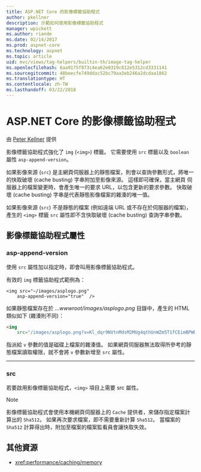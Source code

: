 ```yaml
---
title: ASP.NET Core 的影像標籤協助程式
author: pkellner
description: 示範如何使用影像標籤協助程式
manager: wpickett
ms.author: riande
ms.date: 02/14/2017
ms.prod: aspnet-core
ms.technology: aspnet
ms.topic: article
uid: mvc/views/tag-helpers/builtin-th/image-tag-helper
ms.openlocfilehash: 6aa9175f873c4ea62e0319c812e5312cd3331141
ms.sourcegitcommit: 48beecfe749ddac52bc79aa3eb246a2dcdaa1862
ms.translationtype: HT
ms.contentlocale: zh-TW
ms.lasthandoff: 03/22/2018
---
```

# <a name="image-tag-helper-in-aspnet-core"></a>ASP.NET Core 的影像標籤協助程式

由 [Peter Kellner](http://peterkellner.net) 提供 

影像標籤協助程式強化了 `img` (`<img>`) 標籤。 它需要使用 `src` 標籤以及 `boolean` 屬性 `asp-append-version`。

如果影像來源 (`src`) 是主網頁伺服器上的靜態檔案，則會以查詢參數形式，將唯一的快取破壞 (cache busting) 字串附加至影像來源。 這樣即可確保，當主網頁 伺服器上的檔案變更時，會產生唯一的要求 URL，以包含更新的要求參數。 快取破壞 (cache busting) 字串是代表靜態影像檔案的雜湊的唯一值。

如果影像來源 (`src`) 不是靜態的檔案 (例如遠端 URL 或不存在於伺服器的檔案)，產生的 `<img>` 標籤 `src` 屬性即不含快取破壞 (cache busting) 查詢字串參數。

## <a name="image-tag-helper-attributes"></a>影像標籤協助程式屬性


### <a name="asp-append-version"></a>asp-append-version

使用 `src` 屬性加以指定時，即會叫用影像標籤協助程式。

有效的 `img` 標籤協助程式範例為：

```cshtml
<img src="~/images/asplogo.png" 
    asp-append-version="true"  />
```

如果靜態檔案存在於 *...wwwroot/images/asplogo.png* 目錄中，產生的 HTML 類似如下 (雜湊則不同)：

```html
<img 
    src="/images/asplogo.png?v=Kl_dqr9NVtnMdsM2MUg4qthUnWZm5T1fCEimBPWDNgM"/>
```

指派給 `v` 參數的值是磁碟上檔案的雜湊值。 如果網頁伺服器無法取得所參考的靜態檔案讀取權限，就不會將 `v` 參數新增至 `src` 屬性。

- - -

### <a name="src"></a>src

若要啟用影像標籤協助程式，`<img>` 項目上需要 src 屬性。 

> [!NOTE]
> 影像標籤協助程式會使用本機網頁伺服器上的 `Cache` 提供者，來儲存指定檔案計算出的 `Sha512`。 如果再次要求檔案，即不需要重新計算 `Sha512`。 當檔案的 `Sha512` 計算得出時，附加至檔案的檔案監看員會讓快取失效。

## <a name="additional-resources"></a>其他資源

* <xref:performance/caching/memory>
